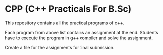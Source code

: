 # CPP (C++ Practicals For B.Sc)

This repository contains all the practical programs of c++.  

Each program from above list contains an assignment at the end. Students have to execute the program in g++ compiler
and solve the assignment.  

Create a file for the assignments for final submission.
